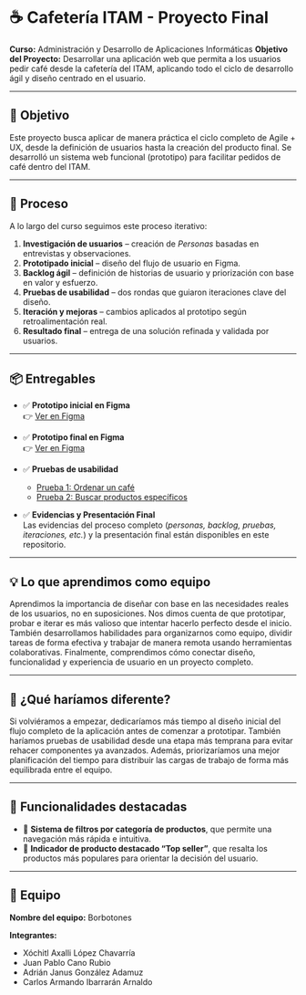 # ☕ Cafetería ITAM - Proyecto Final

**Curso:** Administración y Desarrollo de Aplicaciones Informáticas
**Objetivo del Proyecto:** Desarrollar una aplicación web que permita a los usuarios pedir café desde la cafetería del ITAM, aplicando todo el ciclo de desarrollo ágil y diseño centrado en el usuario.

---

## 🎯 Objetivo

Este proyecto busca aplicar de manera práctica el ciclo completo de Agile + UX, desde la definición de usuarios hasta la creación del producto final. Se desarrolló un sistema web funcional (prototipo) para facilitar pedidos de café dentro del ITAM.

---

## 🧠 Proceso

A lo largo del curso seguimos este proceso iterativo:

1. **Investigación de usuarios** – creación de _Personas_ basadas en entrevistas y observaciones.
2. **Prototipado inicial** – diseño del flujo de usuario en Figma.
3. **Backlog ágil** – definición de historias de usuario y priorización con base en valor y esfuerzo.
4. **Pruebas de usabilidad** – dos rondas que guiaron iteraciones clave del diseño.
5. **Iteración y mejoras** – cambios aplicados al prototipo según retroalimentación real.
6. **Resultado final** – entrega de una solución refinada y validada por usuarios.

---

## 📦 Entregables

- ✅ **Prototipo inicial en Figma**  
  👉 [Ver en Figma](https://www.figma.com/proto/OD07XCK3uw4w3fBtoObo4a/Cafeteria-ITAM?node-id=1-13&starting-point-node-id=1%3A13&t=q6W05foNH68jKCmZ-1)

- ✅ **Prototipo final en Figma**  
  👉 [Ver en Figma](https://www.figma.com/proto/6iDXPFsxVHx2C4SOSkCe9M/Proyecto-Final--Copy-?node-id=3-1212&t=HkVhMZXukHpby7pu-1&scaling=scale-down&content-scaling=fixed&page-id=0%3A1&starting-point-node-id=3%3A31)

- ✅ **Pruebas de usabilidad**  
  - [Prueba 1: Ordenar un café](https://app.lyssna.com/tests/dcnwrpafeojf/results/wln9wujff2lz)  
  - [Prueba 2: Buscar productos específicos](https://app.lyssna.com/tests/hioax6hpkfis/results/jfmfakpofd57)

- ✅ **Evidencias y Presentación Final**  
  Las evidencias del proceso completo (_personas, backlog, pruebas, iteraciones, etc._) y la presentación final están disponibles en este repositorio.

---

## 💡 Lo que aprendimos como equipo

Aprendimos la importancia de diseñar con base en las necesidades reales de los usuarios, no en suposiciones. Nos dimos cuenta de que prototipar, probar e iterar es más valioso que intentar hacerlo perfecto desde el inicio. También desarrollamos habilidades para organizarnos como equipo, dividir tareas de forma efectiva y trabajar de manera remota usando herramientas colaborativas. Finalmente, comprendimos cómo conectar diseño, funcionalidad y experiencia de usuario en un proyecto completo.

---

## 🔁 ¿Qué haríamos diferente?

Si volviéramos a empezar, dedicaríamos más tiempo al diseño inicial del flujo completo de la aplicación antes de comenzar a prototipar. También haríamos pruebas de usabilidad desde una etapa más temprana para evitar rehacer componentes ya avanzados. Además, priorizaríamos una mejor planificación del tiempo para distribuir las cargas de trabajo de forma más equilibrada entre el equipo. 

---

## 🌟 Funcionalidades destacadas

- 🧃 **Sistema de filtros por categoría de productos**, que permite una navegación más rápida e intuitiva.
- 🌟 **Indicador de producto destacado “Top seller”**, que resalta los productos más populares para orientar la decisión del usuario.


---

## 🤝 Equipo

**Nombre del equipo:** Borbotones

**Integrantes:**
- Xóchitl Axalli López Chavarría  
- Juan Pablo Cano Rubio  
- Adrián Janus González Adamuz  
- Carlos Armando Ibarrarán Arnaldo
